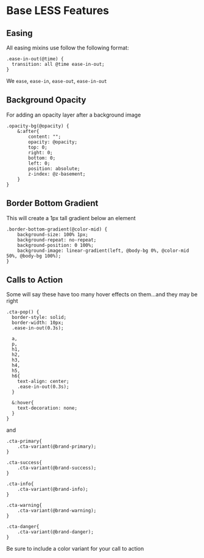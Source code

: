 # Base LESS Features

## Easing

All easing mixins use follow the following format:

```
.ease-in-out(@time) {
  transition: all @time ease-in-out;
}
```

We `ease`, `ease-in`, `ease-out`, `ease-in-out`

## Background Opacity

For adding an opacity layer after a background image

```
.opacity-bg(@opacity) {
	&:after{
		content: "";
		opacity: @opacity;
		top: 0;
		right: 0;
		bottom: 0;
		left: 0;
		position: absolute;
		z-index: @z-basement;
	}
}
```

## Border Bottom Gradient

This will create a 1px tall gradient below an element

```
.border-bottom-gradient(@color-mid) {
	background-size: 100% 1px;
	background-repeat: no-repeat;
	background-position: 0 100%;
	background-image: linear-gradient(left, @body-bg 0%, @color-mid 50%, @body-bg 100%);
}
```

## Calls to Action

Some will say these have too many hover effects on them…and they may be right

```
.cta-pop() {
  border-style: solid;
  border-width: 10px;
  .ease-in-out(0.3s);

  a,
  p,
  h1,
  h2,
  h3,
  h4,
  h5,
  h6{
    text-align: center;
    .ease-in-out(0.3s);
  }

  &:hover{
    text-decoration: none;
  }
}
```

and
```
.cta-primary{
	.cta-variant(@brand-primary);
}

.cta-success{
	.cta-variant(@brand-success);
}

.cta-info{
	.cta-variant(@brand-info);
}

.cta-warning{
	.cta-variant(@brand-warning);
}

.cta-danger{
	.cta-variant(@brand-danger);
}
```

Be sure to include a color variant for your call to action 